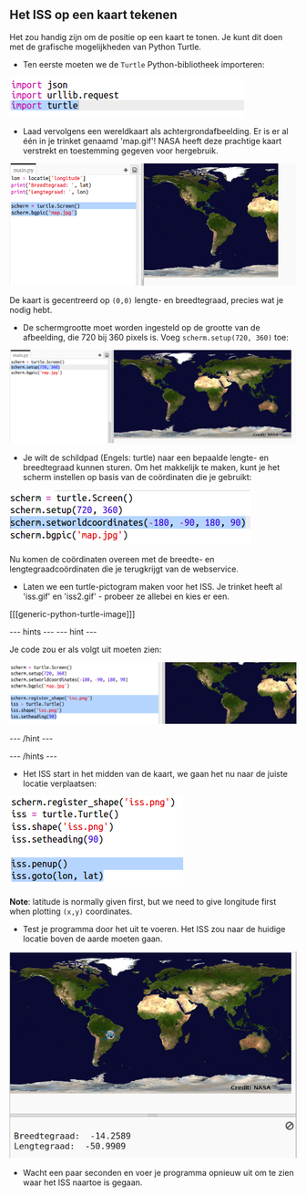## Het ISS op een kaart tekenen

Het zou handig zijn om de positie op een kaart te tonen. Je kunt dit doen met de grafische mogelijkheden van Python Turtle.

+ Ten eerste moeten we de ` Turtle ` Python-bibliotheek importeren:

![screenshot](images/iss-turtle.png)

+ Laad vervolgens een wereldkaart als achtergrondafbeelding. Er is er al één in je trinket genaamd 'map.gif'! NASA heeft deze prachtige kaart verstrekt en toestemming gegeven voor hergebruik. 

![screenshot](images/iss-map.png)

De kaart is gecentreerd op ` (0,0) ` lengte- en breedtegraad, precies wat je nodig hebt.

+ De schermgrootte moet worden ingesteld op de grootte van de afbeelding, die 720 bij 360 pixels is. Voeg ` scherm.setup(720, 360) ` toe:

![screenshot](images/iss-setup.png)

+ Je wilt de schildpad (Engels: turtle) naar een bepaalde lengte- en breedtegraad kunnen sturen. Om het makkelijk te maken, kunt je het scherm instellen op basis van de coördinaten die je gebruikt:

![screenshot](images/iss-world.png)

Nu komen de coördinaten overeen met de breedte- en lengtegraadcoördinaten die je terugkrijgt van de webservice.

+ Laten we een turtle-pictogram maken voor het ISS. Je trinket heeft al 'iss.gif' en 'iss2.gif' - probeer ze allebei en kies er een. 

[[[generic-python-turtle-image]]]

\--- hints \--- \--- hint \---

Je code zou er als volgt uit moeten zien:

![screenshot](images/iss-image.png)

\--- /hint \---

\--- /hints \---

+ Het ISS start in het midden van de kaart, we gaan het nu naar de juiste locatie verplaatsen:

![screenshot](images/iss-plot.png)

**Note**: latitude is normally given first, but we need to give longitude first when plotting `(x,y)` coordinates.

+ Test je programma door het uit te voeren. Het ISS zou naar de huidige locatie boven de aarde moeten gaan. 

![screenshot](images/iss-plotted.png)

+ Wacht een paar seconden en voer je programma opnieuw uit om te zien waar het ISS naartoe is gegaan.